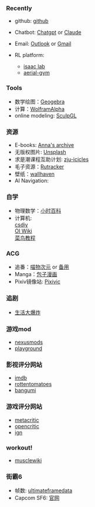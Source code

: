 ### Recently
- github: [github](https://github.com)
- Chatbot: [Chatgpt](https://chat.openai.com/) or [Claude](https://claude.ai/)
- Email: [Outlook](https://outlook.live.com/mail/inbox) or [Gmail](https://mail.google.com/mail/u/0/#inbox)
- RL platform: 

  - [isaac lab](https://isaac-sim.github.io/IsaacLab/main/source/tutorials/index.html)
  - [aerial-gym](https://ntnu-arl.github.io/aerial_gym_simulator/)

### Tools

- 数学绘图：[Geogebra](https://www.geogebra.org/graphing)
- 计算：[WolframAlpha](https://www.wolframalpha.com/)
- online modeling: [SculpGL](https://stephaneginier.com/sculptgl/)
### 资源

- E-books: [Anna's archive](https://zh.annas-archive.org/)
- 无版权图片: [Unsplash](https://unsplash.com/)
- 求是潮课程互助计划: [zju-icicles](https://github.com/QSCTech/zju-icicles)
- 毛子资源：[Rutracker](https://rutracker.net)
- 壁纸：[wallhaven](https://wallhaven.cc/)
- AI Navigation: [](https://www.aliprice.com/information/aitool.html)

### 自学

- 物理数学：[小时百科](https://wuli.wiki/online/index.html)
- 计算机:<br>
[csdiy](https://csdiy.wiki/)<br>[OI Wiki](https://oi-wiki.org/)<br>[菜鸟教程](https://www.runoob.com/)

### ACG

- 追番：[喵物次元](https://catw.moe/ ) or [备用](https://www.mwcy.net/)
- Manga：[包子漫画](https://www.bzmanga.com/)
- Pixiv镜像站: [Pixivic](https://pixivic.com/)

### 追剧

- [生活大爆炸](https://pan.quark.cn/s/65f89d8c93ab)

### 游戏mod
- [nexusmods](https://www.nexusmods.com/)
- [playground](https://playground.ru/)

### 影视评分网站
- [imdb](https://www.imdb.com/)
- [rottentomatoes](https://www.rottentomatoes.com/)
- [bangumi](https://bgm.tv/)

### 游戏评分网站
- [metacritic](https://www.metacritic.com/)
- [opencritic](https://opencritic.com/)
- [ign](https://www.ign.com/)

### workout!
- [musclewiki](https://musclewiki.com/)

### 街霸6
- 帧数: [ultimateframedata](https://ultimateframedata.com/)
- Capcom SF6: [官网](https://www.streetfighter.com/6/en-us)